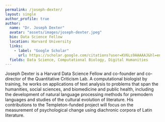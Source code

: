 ```yaml
---
permalink: /joseph-dexter/
layout: single
author_profile: true
author:
  name: "Dr. Joseph Dexter"
  avatar: "assets/images/joseph-dexter.jpeg"
  bio: Data Science Fellow
  location: Harvard University
  links:
    - label: "Google Scholar"
      url: https://scholar.google.com/citations?user=KV6Ls9AAAAAJ&hl=en/
  fields: Data Science, Computational Biology, Digital Humanities
---
```


Joseph Dexter is a Harvard Data Science Fellow and co-founder and co-director of the Quantitative Criticism Lab. A computational biologist by training, he works on applications of text analysis to problems that span the humanities, social sciences, and biomedicine and public health, including the development of natural language processing methods for premodern languages and studies of the cultural evolution of literature. His contributions to the Templeton-funded project will focus on the measurement of psychological change using diachronic corpora of Latin literature. 
